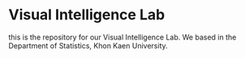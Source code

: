 # Visual Intelligence Lab

this is the repository for our Visual Intelligence Lab. We based in the Department of Statistics, Khon Kaen University.